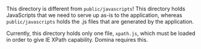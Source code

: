This directory is different from `public/javascripts`! This directory
holds JavaScripts that we need to serve up as-is to the application,
whereas `public/javascripts` holds the .js files that are generated by
the application.

Currently, this directory holds only one file, `xpath.js`, which must
be loaded in order to give IE XPath capability. Domina requires this.
